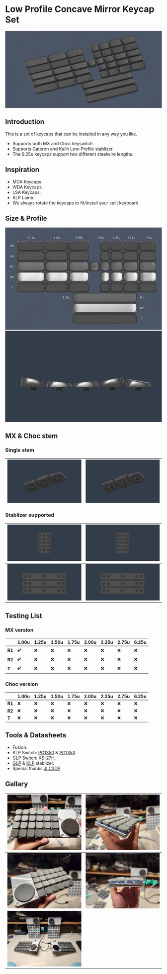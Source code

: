 # Low Profile Concave Mirror Keycap Set

![intro](info/intro.png)

## Introduction

This is a set of keycaps that can be installed in any way you like.

- Supports both MX and Choc keyswitch.
- Supports Gateron and Kailh Low-Profile stablizer.
- The 6.25u keycaps support two different steelwire lengths.

## Inspiration

- MDA Keycaps.
- WDA Keycaps.
- LSA Keycaps.
- KLP Lame.
- We always rotate the keycaps to fit/install your split keyboard.

## Size & Profile

![intro1](info/intro1.png)
![intro2](info/intro2.png)

## MX & Choc stem

### Single stem

|![intro3](info/intro3.png)|![intro4](info/intro4.png)|
|--|--|

### Stablizer supported

|![intro5](info/intro5.png)|![intro6](info/intro6.png)|
|--|--|
|![intro7](info/intro7.png)|![intro8](info/intro8.png)|

## Testing List

### MX version
||1.00u|1.25u|1.50u|1.75u|2.00u|2.25u|2.75u|6.25u|
|--|--|--|--|--|--|--|--|--|
|**R1**|✔️|❌|❌|❌|❌|❌|❌|❌|
|**R2**|✔️|❌|❌|❌|❌|❌|❌|❌|
|**T**|✔️|❌|❌|❌|❌|❌|❌|❌|

### Choc version
||1.00u|1.25u|1.50u|1.75u|2.00u|2.25u|2.75u|6.25u|
|--|--|--|--|--|--|--|--|--|
|**R1**|❌|❌|❌|❌|❌|❌|❌|❌|
|**R2**|❌|❌|❌|❌|❌|❌|❌|❌|
|**T**|❌|❌|❌|❌|❌|❌|❌|❌|

## Tools & Datasheets

- Fusion.
- KLP Switch: [PG1350](datasheet/LP%20Choc%20v1：CPG135001D01-spec.pdf) & [PG1353](datasheet/LP%20Choc%20v2：CPG135301D01-spec.pdf).
- GLP Switch: [KS-27H](datasheet/LP%20Gateron：SPEC-KS-27H10B050NN-X5.pdf).
- [GLP](datasheet/GLP-Stablizer.png) & [KLP](datasheet/KLP-Stablizer.jpg) stablizer.
- Special thanks [JLC3DP](https://jlcpcb.com/).

## Gallary

|![](info/g1.jpg)|![](info/g2.jpg)|
|--|--|
|![](info/g3.jpg)|![](info/g4.jpg)|
|![](info/g5.jpg)||